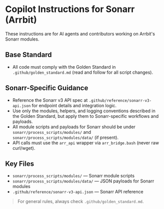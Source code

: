 # Copilot Instructions for Sonarr (Arrbit)

These instructions are for AI agents and contributors working on Arrbit's Sonarr modules.

## Base Standard

- All code must comply with the Golden Standard in `.github/golden_standard.md` (read and follow for all script changes).

## Sonarr-Specific Guidance

- Reference the Sonarr v3 API spec at `.github/reference/sonarr-v3-api.json` for endpoint details and integration logic.
- Use only the modules, helpers, and logging conventions described in the Golden Standard, but apply them to Sonarr-specific workflows and payloads.
- All module scripts and payloads for Sonarr should be under `sonarr/process_scripts/modules/` and `sonarr/process_scripts/modules/data/` (if present).
- API calls must use the `arr_api` wrapper via `arr_bridge.bash` (never raw curl/wget).

## Key Files

- `sonarr/process_scripts/modules/` — Sonarr module scripts
- `sonarr/process_scripts/modules/data/` — JSON payloads for Sonarr modules
- `.github/reference/sonarr-v3-api.json` — Sonarr API reference

> For general rules, always check `.github/golden_standard.md`.
